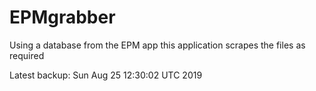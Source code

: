 # EPMgrabber
Using a database from the EPM app this application scrapes the files as required


Latest backup: Sun Aug 25 12:30:02 UTC 2019
